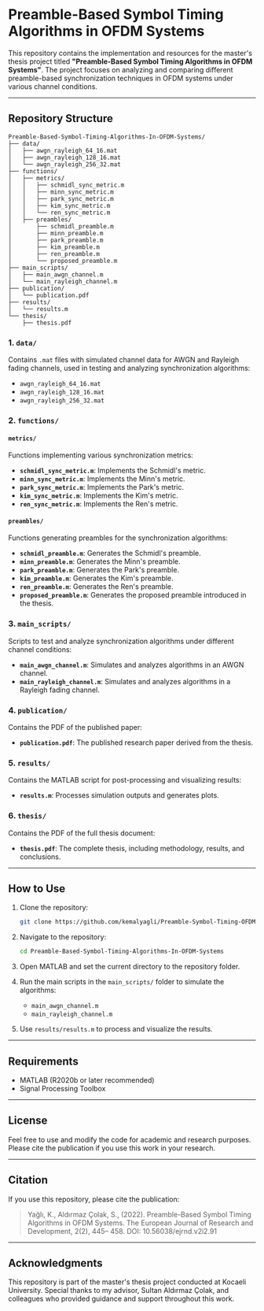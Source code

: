 # Preamble-Based Symbol Timing Algorithms in OFDM Systems

This repository contains the implementation and resources for the master's thesis project titled **"Preamble-Based Symbol Timing Algorithms in OFDM Systems"**. The project focuses on analyzing and comparing different preamble-based synchronization techniques in OFDM systems under various channel conditions.

---

## Repository Structure

```
Preamble-Based-Symbol-Timing-Algorithms-In-OFDM-Systems/
├── data/
│   ├── awgn_rayleigh_64_16.mat
│   ├── awgn_rayleigh_128_16.mat
│   └── awgn_rayleigh_256_32.mat
├── functions/
│   ├── metrics/
│   │   ├── schmidl_sync_metric.m
│   │   ├── minn_sync_metric.m
│   │   ├── park_sync_metric.m
│   │   ├── kim_sync_metric.m
│   │   └── ren_sync_metric.m
│   ├── preambles/
│       ├── schmidl_preamble.m
│       ├── minn_preamble.m
│       ├── park_preamble.m
│       ├── kim_preamble.m
│       ├── ren_preamble.m
│       └── proposed_preamble.m
├── main_scripts/
│   ├── main_awgn_channel.m
│   └── main_rayleigh_channel.m
├── publication/
│   └── publication.pdf
├── results/
│   └── results.m
└── thesis/
    ├── thesis.pdf
```

### 1. `data/`
Contains `.mat` files with simulated channel data for AWGN and Rayleigh fading channels, used in testing and analyzing synchronization algorithms:
- `awgn_rayleigh_64_16.mat`
- `awgn_rayleigh_128_16.mat`
- `awgn_rayleigh_256_32.mat`

### 2. `functions/`
#### `metrics/`
Functions implementing various synchronization metrics:
- **`schmidl_sync_metric.m`**: Implements the Schmidl's metric.
- **`minn_sync_metric.m`**: Implements the Minn's metric.
- **`park_sync_metric.m`**: Implements the Park's metric.
- **`kim_sync_metric.m`**: Implements the Kim's metric.
- **`ren_sync_metric.m`**: Implements the Ren's metric.

#### `preambles/`
Functions generating preambles for the synchronization algorithms:
- **`schmidl_preamble.m`**: Generates the Schmidl's preamble.
- **`minn_preamble.m`**: Generates the Minn's preamble.
- **`park_preamble.m`**: Generates the Park's preamble.
- **`kim_preamble.m`**: Generates the Kim's preamble.
- **`ren_preamble.m`**: Generates the Ren's preamble.
- **`proposed_preamble.m`**: Generates the proposed preamble introduced in the thesis.

### 3. `main_scripts/`
Scripts to test and analyze synchronization algorithms under different channel conditions:
- **`main_awgn_channel.m`**: Simulates and analyzes algorithms in an AWGN channel.
- **`main_rayleigh_channel.m`**: Simulates and analyzes algorithms in a Rayleigh fading channel.

### 4. `publication/`
Contains the PDF of the published paper:
- **`publication.pdf`**: The published research paper derived from the thesis.

### 5. `results/`
Contains the MATLAB script for post-processing and visualizing results:
- **`results.m`**: Processes simulation outputs and generates plots.

### 6. `thesis/`
Contains the PDF of the full thesis document:
- **`thesis.pdf`**: The complete thesis, including methodology, results, and conclusions.

---

## How to Use

1. Clone the repository:
   ```bash
   git clone https://github.com/kemalyagli/Preamble-Symbol-Timing-OFDM.git
   ```

2. Navigate to the repository:
   ```bash
   cd Preamble-Based-Symbol-Timing-Algorithms-In-OFDM-Systems
   ```

3. Open MATLAB and set the current directory to the repository folder.

4. Run the main scripts in the `main_scripts/` folder to simulate the algorithms:
   - `main_awgn_channel.m`
   - `main_rayleigh_channel.m`

5. Use `results/results.m` to process and visualize the results.

---

## Requirements

- MATLAB (R2020b or later recommended)
- Signal Processing Toolbox

---

## License
Feel free to use and modify the code for academic and research purposes. Please cite the publication if you use this work in your research.

---

## Citation
If you use this repository, please cite the publication:

> Yağlı, K., Aldırmaz Çolak, S., (2022). Preamble-Based Symbol Timing Algorithms in OFDM Systems. The European 
Journal of Research and Development, 2(2), 445– 458. DOI: 10.56038/ejrnd.v2i2.91

---

## Acknowledgments
This repository is part of the master's thesis project conducted at Kocaeli University. Special thanks to my advisor, Sultan Aldırmaz Çolak, and colleagues who provided guidance and support throughout this work.
